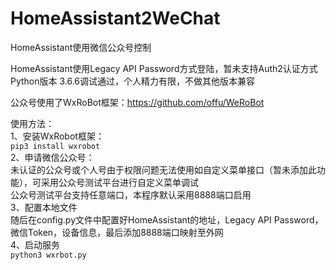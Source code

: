 # HomeAssistant2WeChat
HomeAssistant使用微信公众号控制


HomeAssistant使用Legacy API Password方式登陆，暂未支持Auth2认证方式
Python版本 3.6.6调试通过，个人精力有限，不做其他版本兼容

公众号使用了WxRoBot框架：https://github.com/offu/WeRoBot


使用方法：</br>
1、安装WxRobot框架：</br>
`pip3 install wxrobot`</br>
2、申请微信公众号：</br>
未认证的公众号或个人号由于权限问题无法使用如自定义菜单接口（暂未添加此功能），可采用公众号测试平台进行自定义菜单调试</br>
公众号测试平台支持任意端口，本程序默认采用8888端口启用</br>
3、配置本地文件</br>
随后在config.py文件中配置好HomeAssistant的地址，Legacy API Password，微信Token，设备信息，最后添加8888端口映射至外网</br>
4、启动服务</br>
`python3 wxrbot.py`


